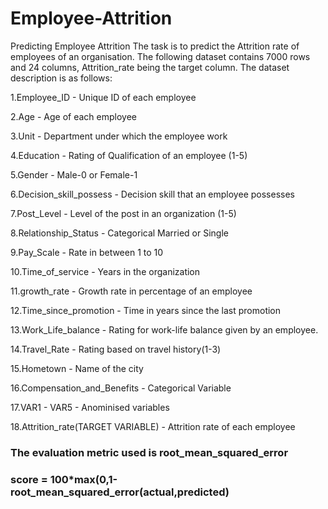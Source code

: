 # Employee-Attrition
Predicting Employee Attrition 
The task is to predict the Attrition rate of employees of an organisation.
The following dataset contains 7000 rows and 24 columns, Attrition_rate being the target column.
The dataset description is as follows:


1.Employee_ID - Unique ID of each employee

2.Age -	Age of each employee

3.Unit - Department under which the employee work

4.Education -	Rating of Qualification of an employee (1-5)

5.Gender -	Male-0 or Female-1

6.Decision_skill_possess -	Decision skill that an employee possesses

7.Post_Level -	Level of the post in an organization (1-5)

8.Relationship_Status -	Categorical Married or Single 

9.Pay_Scale -	Rate in between 1 to 10

10.Time_of_service -	Years in the organization

11.growth_rate -	Growth rate in percentage of an employee

12.Time_since_promotion -	Time in years since the last promotion

13.Work_Life_balance -	Rating for work-life balance given by an employee.

14.Travel_Rate -	Rating based on travel history(1-3)

15.Hometown -	Name of the city

16.Compensation_and_Benefits -	Categorical Variable

17.VAR1 - VAR5 -	Anominised variables

18.Attrition_rate(TARGET VARIABLE) -	Attrition rate of each employee

### The evaluation metric used is root_mean_squared_error
### score = 100*max(0,1-root_mean_squared_error(actual,predicted)
